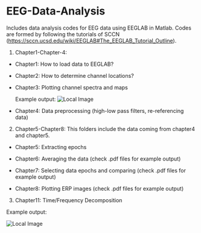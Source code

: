 # EEG-Data-Analysis

Includes data analysis codes for EEG data using EEGLAB in Matlab. Codes are formed by following the tutorials of SCCN (https://sccn.ucsd.edu/wiki/EEGLAB#The_EEGLAB_Tutorial_Outline).

1. Chapter1-Chapter-4:
  * Chapter1: How to load data to EEGLAB?
  
  * Chapter2: How to determine channel locations?
  
  * Chapter3: Plotting channel spectra and maps

    Example output:
    ![Local Image](./Chapter1-Chapter4/TugceGurbuz_datascroll_chapter4_chan17_33.png)
  
  * Chapter4: Data preprocessing (high-low pass filters, re-referencing data)
  
2. Chapter5-Chapter8: This folders include the data coming from chapter4 and chapter5.
 * Chapter5: Extracting epochs
 
 * Chapter6: Averaging the data (check .pdf files for example output)
 
 * Chapter7: Selecting data epochs and comparing (check .pdf files for example output)
 
 * Chapter8: Plotting ERP images (check .pdf files for example output)
 
 3. Chapter11: Time/Frequency Decomposition
 
 Example output: 

![Local Image](./Chapter11/O2.png)
